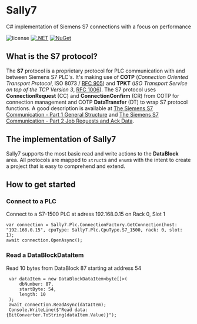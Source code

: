 # Sally7
C# implementation of Siemens S7 connections with a focus on performance



![license](https://img.shields.io/github/license/mycroes/Sally7.svg)
[![.NET](https://github.com/mycroes/Sally7/actions/workflows/dotnet.yml/badge.svg)](https://github.com/mycroes/Sally7/actions/workflows/dotnet.yml)
[![NuGet](https://img.shields.io/nuget/v/Sally7.svg)](https://www.nuget.org/packages/Sally7)


## What is the S7 protocol?
The **S7** protocol is a proprietary protocol for PLC communication with and between Siemens S7 PLC's.
It's making use of **COTP** (*Connection Oriented Transport Protocol*, ISO 8073 / [RFC 905](https://tools.ietf.org/html/rfc905))
 and **TPKT** (*ISO Transport Service on top of the TCP Version 3*, [RFC 1006](https://tools.ietf.org/html/rfc1006)).
The S7 protocol uses **ConnectionRequest** (CC) and **ConnectionConfirm** (CR)
 from COTP for connection management and COTP **DataTransfer** (DT) to wrap S7 protocol functions.
A good description is available at [The Siemens S7 Communication - Part 1 General Structure](http://gmiru.com/article/s7comm/)
 and [The Siemens S7 Communication - Part 2 Job Requests and Ack Data](http://gmiru.com/article/s7comm-part2/).

## The implementation of Sally7
Sally7 supports the most basic read and write actions to the **DataBlock** area.
All protocols are mapped to `struct`s and `enum`s with the intent to create a project that is easy to comprehend and extend.

## How to get started
### Connect to a PLC
Connect to a S7-1500 PLC at adress 192.168.0.15 on Rack 0, Slot 1
```
var connection = Sally7.Plc.ConnectionFactory.GetConnection(host: "192.168.0.15", cpuType: Sally7.Plc.CpuType.S7_1500, rack: 0, slot: 1);
await connection.OpenAsync();
```
### Read a DataBlockDataItem
Read 10 bytes from DataBlock 87 starting at address 54
```
 var dataItem = new DataBlockDataItem<byte[]>(
     dbNumber: 87,
     startByte: 54,
     length: 10
 );
 await connection.ReadAsync(dataItem);
 Console.WriteLine($"Read data: {BitConverter.ToString(dataItem.Value)}");
```
